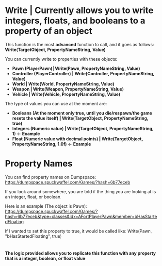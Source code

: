 # Write | Currently allows you to write integers, floats, and booleans to a property of an object

This function is the most **advanced** function to call, and it goes as follows: **Write(TargetObject, PropertyNameString, Value)**

You can currently write to properties with these objects: 
- **Pawn (PlayerPawn)| Write(Pawn, PropertyNameString, Value)**
- **Controller (PlayerController) | Write(Controller, PropertyNameString, Value)**
- **World | Write(World, PropertyNameString, Value)**
- **Weapon | Write(Weapon, PropertyNameString, Value)**
- **Vehicle | Write(Vehicle, PropertyNameString, Value)**

The type of values you can use at the moment are:
- **Booleans (At the moment only true, until you die/respawn/the game resets the value itself) | Write(TargetObject, PropertyNameString, true)**
- **Integers (Numeric value) | Write(TargetObject, PropertyNameString, 1)** <- **Example**
- **Float (Numeric value with decimal points) | Write(TargetObject, PropertyNameString, 1.0f)** <- **Example**

# Property Names

You can find property names on Dumpspace: https://dumpspace.spuckwaffel.com/Games/?hash=6b77eceb

If you look around somewhere, you are told if the thing you are looking at is an integer, float, or boolean.

Here is an example (The object is Pawn): https://dumpspace.spuckwaffel.com/Games/?hash=6b77eceb&type=classes&idx=AFortPlayerPawn&member=bHasStartedFloating

If I wanted to set this property to true, it would be called like: Write(Pawn, "bHasStartedFloating", true)

#
**The logic provided allows you to replicate this function with any property that is a integer, boolean, or float value**
